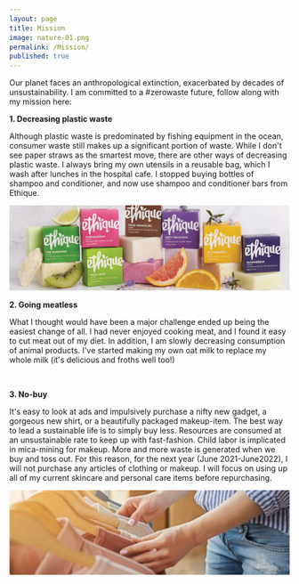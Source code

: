 ```yaml
---
layout: page
title: Mission
image: nature-01.png
permalink: /Mission/
published: true
---
```


Our planet faces an anthropological extinction, exacerbated by decades of unsustainability. I am committed to a #zerowaste future, follow along with my mission here: 

<p><b>1. Decreasing plastic waste</b></p>
   <p>Although plastic waste is predominated by fishing equipment in the ocean, consumer waste still makes up a significant portion of waste. While I don't see paper straws as the smartest move, there are other ways of decreasing plastic waste. I always bring my own utensils in a reusable bag, which I wash after lunches in the hospital cafe. I stopped buying bottles of shampoo and conditioner, and now use shampoo and conditioner bars from Ethique. 
</p>

   <span class="image main"><img src="assets/images/ethique-01.png" alt="" /></span>

<p><b>2. Going meatless</b></p>
   <p>What I thought would have been a major challenge ended up being the easiest change of all. I had never enjoyed cooking meat, and I found it easy to cut meat out of my diet. In addition, I am slowly decreasing consumption of animal products. I've started making my own oat milk to replace my whole milk (it's delicious and froths well too!)
</p>

<span class="image main"><img src="assets/images/meatless-01.png" alt="" /></span>

<p><b>3. No-buy</b></p>
   <p>It's easy to look at ads and impulsively purchase a nifty new gadget, a gorgeous new shirt, or a beautifully packaged makeup-item. The best way to lead a sustainable life is to simply buy less. Resources are consumed at an unsustainable rate to keep up with fast-fashion. Child labor is implicated in mica-mining for makeup. More and more waste is generated when we buy and toss out. For this reason, for the next year (June 2021-June2022), I will not purchase any articles of clothing or makeup. I will focus on using up all of my current skincare and personal care items before repurchasing.
</p>

<span class="image main"><img src="assets/images/nobuy-01.png" alt="" /></span>

